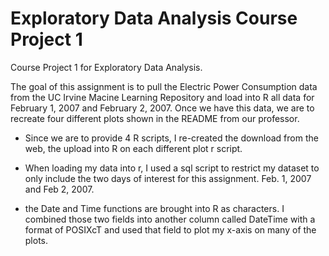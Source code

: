 Exploratory Data Analysis
Course Project 1
======================

Course Project 1 for Exploratory Data Analysis.  

The goal of this assignment is to pull the Electric Power Consumption data from the UC Irvine Macine Learning Repository and load into R all data for February 1, 2007 and February 2, 2007.  Once we have this data, we are to recreate four different plots shown in the README from our professor.  

* Since we are to provide 4 R scripts, I re-created the download from the web, the upload into R on each different plot r script.  

* When loading my data into r, I used a sql script to restrict my dataset to only include the two days of interest for this assignment.  Feb. 1, 2007 and Feb 2, 2007.
     
* the Date and Time functions are brought into R as characters.  I combined those two fields into another column called DateTime with a format of POSIXcT and used that field to plot my x-axis on many of the plots.
     
